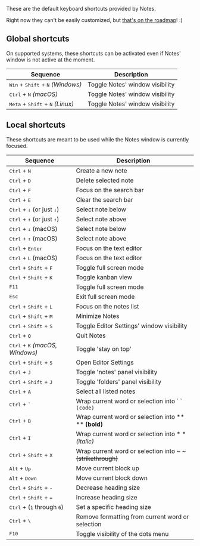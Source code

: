 These are the default keyboard shortcuts provided by Notes.

Right now they can't be easily customized, but [that's on the roadmap](https://github.com/nuttyartist/notes/issues/394)! :)

## Global shortcuts

On supported systems, these shortcuts can be activated even if Notes' window is not active at the moment.

| Sequence                                                     | Description                     |
| ------------------------------------------------------------ | ------------------------------- |
| <kbd>Win</kbd> + <kbd>Shift</kbd> + <kbd>N</kbd> _(Windows)_ | Toggle Notes' window visibility |
| <kbd>Ctrl</kbd> + <kbd>N</kbd> _(macOS)_                     | Toggle Notes' window visibility |
| <kbd>Meta</kbd> + <kbd>Shift</kbd> + <kbd>N</kbd> _(Linux)_  | Toggle Notes' window visibility |

## Local shortcuts

These shortcuts are meant to be used while the Notes window is currently focused.

| Sequence                                              | Description                                                   |
| ----------------------------------------------------- | ------------------------------------------------------------- |
| <kbd>Ctrl</kbd> + <kbd>N</kbd>                        | Create a new note                                             |
| <kbd>Ctrl</kbd> + <kbd>D</kbd>                        | Delete selected note                                          |
| <kbd>Ctrl</kbd> + <kbd>F</kbd>                        | Focus on the search bar                                       |
| <kbd>Ctrl</kbd> + <kbd>E</kbd>                        | Clear the search bar                                          |
| <kbd>Ctrl</kbd> + <kbd>↓</kbd> (or just <kbd>↓</kbd>) | Select note below                                             |
| <kbd>Ctrl</kbd> + <kbd>↑</kbd> (or just <kbd>↑</kbd>) | Select note above                                             |
| <kbd>Ctrl</kbd> + <kbd>↓</kbd> (macOS)             | Select note below                                             |
| <kbd>Ctrl</kbd> + <kbd>↑</kbd> (macOS)             | Select note above                                             |
| <kbd>Ctrl</kbd> + <kbd>Enter</kbd>                    | Focus on the text editor                                      |
| <kbd>Ctrl</kbd> + <kbd>L</kbd> (macOS)             | Focus on the text editor                                      |
| <kbd>Ctrl</kbd> + <kbd>Shift</kbd> + <kbd>F</kbd>     | Toggle full screen mode                                       |
| <kbd>Ctrl</kbd> + <kbd>Shift</kbd> + <kbd>K</kbd>     | Toggle kanban view                                            |
| <kbd>F11</kbd>                                        | Toggle full screen mode                                       |
| <kbd>Esc</kbd>                                        | Exit full screen mode                                         |
| <kbd>Ctrl</kbd> + <kbd>Shift</kbd> + <kbd>L</kbd>     | Focus on the notes list                                       |
| <kbd>Ctrl</kbd> + <kbd>Shift</kbd> + <kbd>M</kbd>     | Minimize Notes                                                |
| <kbd>Ctrl</kbd> + <kbd>Shift</kbd> + <kbd>S</kbd>     | Toggle Editor Settings' window visibility                     |
| <kbd>Ctrl</kbd> + <kbd>Q</kbd>                        | Quit Notes                                                    |
| <kbd>Ctrl</kbd> + <kbd>K</kbd> _(macOS, Windows)_     | Toggle 'stay on top'                                          |
| <kbd>Ctrl</kbd> + <kbd>Shift</kbd> + <kbd>S</kbd>     | Open Editor Settings                                          |
| <kbd>Ctrl</kbd> + <kbd>J</kbd>                        | Toggle 'notes' panel visibility                               |
| <kbd>Ctrl</kbd> + <kbd>Shift</kbd> + <kbd>J</kbd>     | Toggle 'folders' panel visibility                             |
| <kbd>Ctrl</kbd> + <kbd>A</kbd>                        | Select all listed notes                                       |
| <kbd>Ctrl</kbd> + <kbd>\`</kbd>                       | Wrap current word or selection into \` \` `(code)`            |
| <kbd>Ctrl</kbd> + <kbd>B</kbd>                        | Wrap current word or selection into \*\* \*\* **(bold)**      |
| <kbd>Ctrl</kbd> + <kbd>I</kbd>                        | Wrap current word or selection into \* \* _(italic)_          |
| <kbd>Ctrl</kbd> + <kbd>Shift</kbd> + <kbd>X</kbd>     | Wrap current word or selection into \~ \~ ~~(strikethrough)~~ |
| <kbd>Alt</kbd> + <kbd>Up</kbd>                        | Move current block up                                         |
| <kbd>Alt</kbd> + <kbd>Down</kbd>                      | Move current block down                                       |
| <kbd>Ctrl</kbd> + <kbd>Shift</kbd> + <kbd>-</kbd>     | Decrease heading size                                         |
| <kbd>Ctrl</kbd> + <kbd>Shift</kbd> + <kbd>=</kbd>     | Increase heading size                                         |
| <kbd>Ctrl</kbd> + (<kbd>1</kbd> through <kbd>6</kbd>) | Set a specific heading size                                   |
| <kbd>Ctrl</kbd> + <kbd>\\</kbd>                       | Remove formatting from current word or selection              |
| <kbd>F10</kbd>                                        | Toggle visibility of the dots menu                            |
